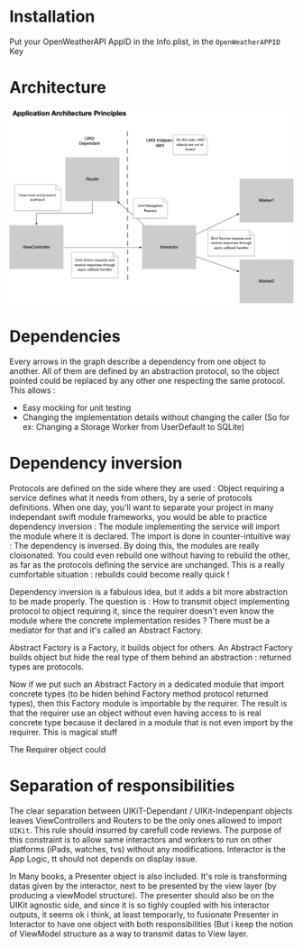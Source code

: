 # Installation

Put your OpenWeatherAPI AppID in the Info.plist, in the `OpenWeatherAPPID` Key


# Architecture

![Clean architecture approach](Doc/AppArchitecturePrinciples.png)

# Dependencies

Every arrows in the graph describe a dependency from one object to another.
All of them are defined by an abstraction protocol, so the object pointed could be replaced by any other one respecting the same protocol.  This allows :
- Easy mocking for unit testing
- Changing the implementation details without changing the caller (So for ex: Changing a Storage Worker from UserDefault to SQLite) 

# Dependency inversion

Protocols are defined on the side where they are used : Object requiring a service defines what it needs from others, by a serie of protocols definitions. When one day, you'll want to separate your project in many independant swift module frameworks, you would be able to practice dependency inversion : The module implementing the service will import the module where it is declared. The import is done in counter-intuitive way : The dependency is inversed. By doing this, the modules are really cloisonated. You could even rebuild one without having to rebuild the other, as far as the protocols defining the service are unchanged. This is a really cumfortable situation : rebuilds could become really quick !

Dependency inversion is a fabulous idea, but it adds a bit more abstraction to be made properly. The question is : How to transmit object implementing protocol to object requiring it, since the requirer doesn't even know the module where the concrete implementation resides ? There must be a mediator for that and it's called an Abstract Factory.

Abstract Factory is a Factory, it builds object for others.
An Abstract Factory builds object but hide the real type of them behind an abstraction : returned types are protocols.

Now if we put such an Abstract Factory in a dedicated module that import concrete types (to be hiden behind Factory method protocol returned types), then this Factory module is importable by the requirer. The result is that the requirer use an object without even having access to is real concrete type because it declared in a module that is not even import by the requirer. This is magical stuff 

The Requirer object could


# Separation of responsibilities

The clear separation between UIKiT-Dependant / UIKit-Indepenpant objects leaves ViewControllers and Routers to be the only ones allowed to ìmport `UIKit`. This rule should insurred by carefull code reviews. The purpose of this constraint is to allow same interactors and workers to run on other platforms (iPads, watches, tvs) without any modifications. 
Interactor is the App Logic, tt should not depends on display issue.

In Many books, a Presenter object is also included. It's role is transforming datas given by the interactor, next to be presented by the view layer (by producing a viewModel structure). The presenter should also be on the UIKit agnostic side, and since it is so tighly coupled with his interactor outputs, it seems ok i think, at least temporarly, to fusionate Presenter in Interactor to have one object with both responsibilities (But i keep the notion of ViewModel structure as a way to transmit datas to View layer.

